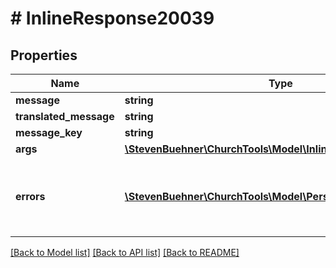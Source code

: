 # # InlineResponse20039

## Properties

Name | Type | Description | Notes
------------ | ------------- | ------------- | -------------
**message** | **string** |  | [optional]
**translated_message** | **string** |  | [optional]
**message_key** | **string** |  | [optional]
**args** | [**\StevenBuehner\ChurchTools\Model\InlineResponse20039Args**](InlineResponse20039Args.md) |  | [optional]
**errors** | [**\StevenBuehner\ChurchTools\Model\PersonDomainObject[]**](PersonDomainObject.md) | Array of DomainObjects with people, who have no eMail Addresses. | [optional]

[[Back to Model list]](../../README.md#models) [[Back to API list]](../../README.md#endpoints) [[Back to README]](../../README.md)
